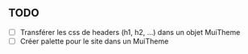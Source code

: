## TODO

- [ ] Transférer les css de headers (h1, h2, ...) dans un objet MuiTheme
- [ ] Créer palette pour le site dans un MuiTheme